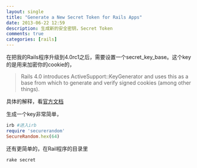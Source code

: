 ```yaml
---
layout: single
title: "Generate a New Secret Token for Rails Apps"
date: 2013-06-22 12:59
description: 生成新的安全密钥，Secret Token
comments: true
categories: [rails]
---
```


在把我的Rails程序升级到4.0rc1之后，需要设置一个secret_key_base。这个key的是用来加密你的cookie的，
>Rails 4.0 introduces ActiveSupport::KeyGenerator and uses this as a base from which to generate and verify signed cookies (among other things).

具体的解释，看[官方文档](http://edgeguides.rubyonrails.org/upgrading_ruby_on_rails.html#action-pack)

生成一个key非常简单，
``` ruby secret token uisng ruby
irb #进入irb
require 'securerandom'
SecureRandom.hex(64)
```

还有更简单的，在Rail程序的目录里
``` ruby generate a secret token using rake
rake secret
```
